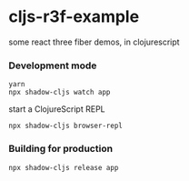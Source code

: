# cljs-r3f-example
some react three fiber demos, in clojurescript


### Development mode
```
yarn
npx shadow-cljs watch app
```
start a ClojureScript REPL
```
npx shadow-cljs browser-repl
```
### Building for production

```
npx shadow-cljs release app
```
